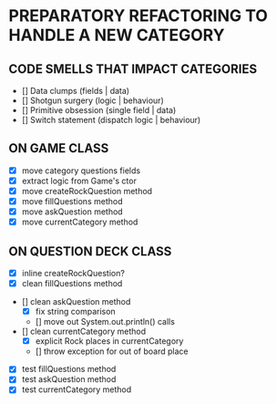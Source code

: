 # PREPARATORY REFACTORING TO HANDLE A NEW CATEGORY 

## CODE SMELLS THAT IMPACT CATEGORIES
- [] Data clumps (fields | data)
- [] Shotgun surgery (logic | behaviour)
- [] Primitive obsession (single field | data)
- [] Switch statement (dispatch logic | behaviour)

## ON GAME CLASS
- [X] move category questions fields
- [X] extract logic from Game's ctor
- [X] move createRockQuestion method
- [X] move fillQuestions method
- [X] move askQuestion method
- [X] move currentCategory method

## ON QUESTION DECK CLASS
- [X] inline createRockQuestion?
- [X] clean fillQuestions method
- [] clean askQuestion method
    - [X] fix string comparison
    - [] move out System.out.println() calls
- [] clean currentCategory method
    - [X] explicit Rock places in currentCategory
    - [] throw exception for out of board place
- [X] test fillQuestions method
- [X] test askQuestion method
- [X] test currentCategory method
